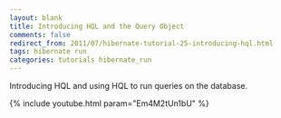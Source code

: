 ```yaml
---           
layout: blank
title: Introducing HQL and the Query Object
comments: false
redirect_from: 2011/07/hibernate-tutorial-25-introducing-hql.html
tags: hibernate run
categories: tutorials hibernate_run
---
```


Introducing HQL and using HQL to run queries on the database.

{% include youtube.html param="Em4M2tUn1bU" %}